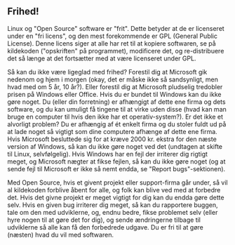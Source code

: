 

<div id="corps">

<h2>Frihed!</h2>

Linux og "Open Source" software er "frit". Dette betyder at de er licenseret under en "fri licens", og den mest forekommende er GPL (General Public License). Denne licens siger at alle har ret til at kopiere softwaren, se på kildekoden ("opskriften" på programmet), modificere det, og re-distribuere det så længe at det fortsætter med at være licenseret under GPL.

Så kan du ikke være ligeglad med frihed? Forestil dig at Microsoft gik nedenom og hjem i morgen (okay, det er måske ikke så sandsynligt, men hvad med om 5 år, 10 år?). Eller forestil dig at Microsoft pludselig tredobler prisen på Windows eller Office. Hvis du er bundet til Windows kan du ikke gøre noget. Du (eller din forretning) er afhængigt af dette ene firma og dets software, og du kan umuligt få tingene til at virke uden disse (hvad kan man bruge en computer til hvis den ikke har et operativ-system?). Er det ikke et alvorligt problem? Du er afhængig af ét enkelt firma og du stoler fuldt ud på at lade noget så vigtigt som dine computere afhænge af dette ene firma. Hvis Microsoft besluttede sig for at kræve 2000 kr. ekstra for den næste version af Windows, så kan du ikke gøre noget ved det (undtagen at skifte til Linux, selvfølgelig). Hvis Windows har en fejl der irriterer dig rigtigt meget, og Microsoft nægter at fikse fejlen, så kan du ikke gøre noget (og at sende fejl til Microsoft er ikke så nemt endda, se "Report bugs"-sektionen). 

Med Open Source, hvis et givent projekt eller support-firma går under, så vil al kildekoden forblive åbent for alle, og folk kan blive ved med at forbedre det. Hvis det givne projekt er meget vigtigt for dig kan du endda gøre dette selv. Hvis en given bug irriterer dig meget, så kan du rapportere buggen, tale om den med udviklerne, og, endnu bedre, fikse problemet selv (eller hyre nogen til at gøre det for dig), og sende ændringerne tilbage til udviklerne så alle kan få den forbedrede udgave. Du er fri til at gøre (næsten) hvad du vil med softwaren.

</div>


